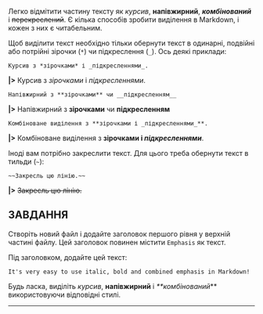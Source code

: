 Легко відмітити частину тексту як _курсив_, **напівжирний**, _**комбінований**_ і ~~перекреслений~~. Є кілька способів зробити виділення в Markdown, і кожен з них є читабельним.

Щоб виділити текст необхідно тільки обернути текст в одинарні, подвійні або потрійні зірочки (`*`) чи підкреслення (`_`). Ось деякі приклади:

    Курсив з *зірочками* і _підкресленнями_.

**|>** Курсив з *зірочками* і _підкресленнями_.

    Напівжирний з **зірочками** чи __підкресленням__

**|>** Напівжирний з **зірочками** чи __підкресленням__

    Комбіноване виділення з **зірочками і _підкресленнями_**.

**|>** Комбіноване виділення з **зірочками і _підкресленнями_**.

Іноді вам потрібно закреслити текст. Для цього треба обернути текст в тильди (`~`):

    ~~Закресль цю лінію.~~

**|>** ~~Закресль цю лінію.~~

## ЗАВДАННЯ
Створіть новий файл і додайте заголовок першого рівня у верхній частині файлу. Цей заголовок повинен містити `Emphasis` як текст.

Під заголовком, додайте цей текст:

    It's very easy to use italic, bold and combined emphasis in Markdown!

Будь ласка, виділіть _курсив_, **напівжирний** і _**комбінований_** використовуючи відповідні стилі.

---
